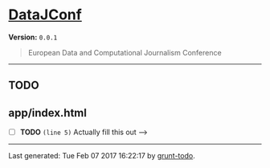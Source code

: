 # [DataJConf]( https://github.com/martinjc/datajconf.git.git#readme )

**Version:** `0.0.1`

> European Data and Computational Journalism Conference

* * *

## TODO

## app/index.html

-  [ ] **TODO** `(line 5)`  Actually fill this out -->


* * *

Last generated: Tue Feb 07 2017 16:22:17 by [grunt-todo](https://github.com/leny/grunt-todo).
